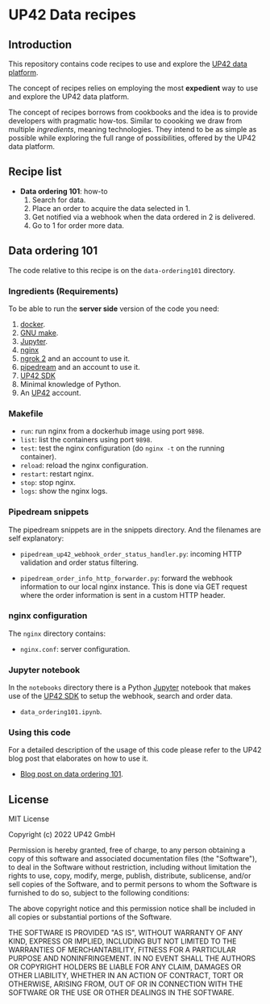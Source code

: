 # UP42 Data recipes

## Introduction

This repository contains code recipes to use and explore the
[UP42 data platform](https://docs.up42.com/data).

The concept of recipes relies on employing the most **expedient** way
to use and explore the UP42 data platform.

The concept of recipes borrows from cookbooks and the idea is to
provide developers with pragmatic how-tos. Similar to coooking we draw
from multiple _ingredients_, meaning technologies. They intend to be
as simple as possible while exploring the full range of possibilities,
offered by the UP42 data platform.

## Recipe list

 * **Data ordering 101**: how-to
    1. Search for data.
    2. Place an order to acquire the data selected in 1.
    3. Get notified via a webhook when the data ordered in 2 is
       delivered.
    4. Go to 1 for order more data.

## Data ordering 101

The code relative to this recipe is on the `data-ordering101` directory.

### Ingredients (Requirements)

To be able to run the **server side** version of the code you need:

 1. [docker](https://docs.docker.com/install/).
 2. [GNU make](https://www.gnu.org/software/make/).
 3. [Jupyter](https://juypter.org).
 4. [nginx](https://nginx.org/)
 5. [ngrok 2](ngrok.com) and an account to use it.
 6. [pipedream](https://pipedream.com) and an account to use it.
 7. [UP42 SDK](https://sdk.up42.com/)
 8. Minimal knowledge of Python.
 9. An [UP42](https://up42.com) account.

### Makefile

 * `run`: run nginx from a dockerhub image using port `9898`.
 * `list`: list the containers using port `9898`.
 * `test`: test the nginx configuration
     (do `nginx -t` on the running container).
 * `reload`: reload the nginx configuration.
 * `restart`: restart nginx.
 * `stop`: stop nginx.
 * `logs`: show the nginx logs.

### Pipedream snippets

The pipedream snippets are in the snippets directory. And the
filenames are self explanatory:

 * `pipedream_up42_webhook_order_status_handler.py`: incoming HTTP
   validation and order status filtering.

 * `pipedream_order_info_http_forwarder.py`: forward the webhook
   information to our local nginx instance. This is done via GET
   request where the order information is sent in a custom HTTP header.

### nginx configuration

The `nginx` directory contains:

 * `nginx.conf`: server configuration.

### Jupyter notebook

In the `notebooks` directory there is a Python
[Jupyter](https://jupyter.org) notebook that makes use of the
[UP42 SDK](https://sdk.up42.com/) to setup the webhook, search and
order data.

 * `data_ordering101.ipynb`.

### Using this code

For a detailed description of the usage of this code please refer to
the UP42 blog post that elaborates on how to use it.

 * [Blog post on data ordering 101](https://up42.com/blog/tech/data-ordering101).

## License

MIT License

Copyright (c) 2022 UP42 GmbH

Permission is hereby granted, free of charge, to any person obtaining a copy
of this software and associated documentation files (the "Software"), to deal
in the Software without restriction, including without limitation the rights
to use, copy, modify, merge, publish, distribute, sublicense, and/or sell
copies of the Software, and to permit persons to whom the Software is
furnished to do so, subject to the following conditions:

The above copyright notice and this permission notice shall be included in all
copies or substantial portions of the Software.

THE SOFTWARE IS PROVIDED "AS IS", WITHOUT WARRANTY OF ANY KIND, EXPRESS OR
IMPLIED, INCLUDING BUT NOT LIMITED TO THE WARRANTIES OF MERCHANTABILITY,
FITNESS FOR A PARTICULAR PURPOSE AND NONINFRINGEMENT. IN NO EVENT SHALL THE
AUTHORS OR COPYRIGHT HOLDERS BE LIABLE FOR ANY CLAIM, DAMAGES OR OTHER
LIABILITY, WHETHER IN AN ACTION OF CONTRACT, TORT OR OTHERWISE, ARISING FROM,
OUT OF OR IN CONNECTION WITH THE SOFTWARE OR THE USE OR OTHER DEALINGS IN THE
SOFTWARE.
